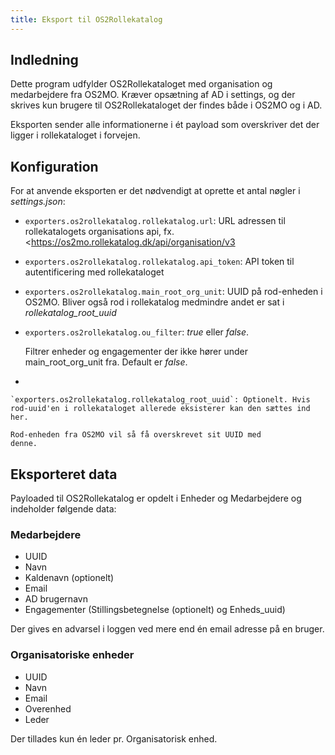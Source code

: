 ```yaml
---
title: Eksport til OS2Rollekatalog
---
```


## Indledning

Dette program udfylder OS2Rollekataloget med organisation og
medarbejdere fra OS2MO. Kræver opsætning af AD i settings, og der
skrives kun brugere til OS2Rollekataloget der findes både i OS2MO og i
AD.

Eksporten sender alle informationerne i ét payload som overskriver det
der ligger i rollekataloget i forvejen.

## Konfiguration

For at anvende eksporten er det nødvendigt at oprette et antal nøgler i
*settings.json*:

-   `exporters.os2rollekatalog.rollekatalog.url`: URL adressen til
    rollekatalogets organisations api, fx.
    <https://os2mo.rollekatalog.dk/api/organisation/v3

-   `exporters.os2rollekatalog.rollekatalog.api_token`: API token til
    autentificering med rollekataloget

-   `exporters.os2rollekatalog.main_root_org_unit`: UUID på
    rod-enheden i OS2MO. Bliver også rod i rollekatalog medmindre
    andet er sat i *rollekatalog_root_uuid*

-   `exporters.os2rollekatalog.ou_filter`: *true* eller *false*.

    Filtrer enheder og engagementer der ikke hører under
    main_root_org_unit fra. Default er *false*.

-

    `exporters.os2rollekatalog.rollekatalog_root_uuid`: Optionelt. Hvis rod-uuid'en i rollekataloget allerede eksisterer kan den sættes ind her.

    Rod-enheden fra OS2MO vil så få overskrevet sit UUID med
    denne.

## Eksporteret data

Payloaded til OS2Rollekatalog er opdelt i Enheder og Medarbejdere og
indeholder følgende data:

### Medarbejdere

-   UUID
-   Navn
-   Kaldenavn (optionelt)
-   Email
-   AD brugernavn
-   Engagementer (Stillingsbetegnelse (optionelt) og Enheds_uuid)

Der gives en advarsel i loggen ved mere end én email adresse på en
bruger.

### Organisatoriske enheder

-   UUID
-   Navn
-   Email
-   Overenhed
-   Leder

Der tillades kun én leder pr. Organisatorisk enhed.
